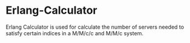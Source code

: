 # Erlang-Calculator
Erlang Calculator is used for calculate the number of servers needed to satisfy certain indices in a M/M/c/c and M/M/c system.

